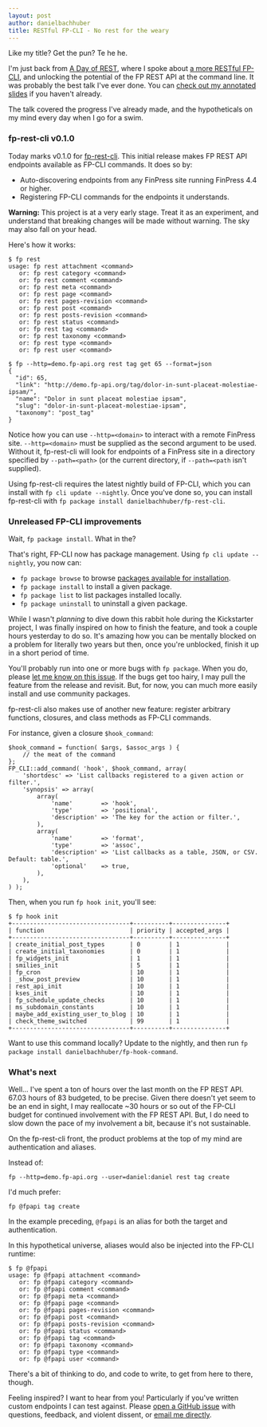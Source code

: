 ```yaml
---
layout: post
author: danielbachhuber
title: RESTful FP-CLI - No rest for the weary
---
```


Like my title? Get the pun? Te he he.

I'm just back from [A Day of REST](https://feelingrestful.com/), where I spoke about [a more RESTful FP-CLI](/restful/), and unlocking the potential of the FP REST API at the command line. It was probably the best talk I've ever done. You can [check out my annotated slides](http://blog.handbuilt.co/2016/01/28/feelingrestful-a-more-restful-fp-cli/) if you haven't already.

The talk covered the progress I've already made, and the hypotheticals on my mind every day when I go for a swim.

### fp-rest-cli v0.1.0

Today marks v0.1.0 for [fp-rest-cli](https://github.com/danielbachhuber/fp-rest-cli). This initial release makes FP REST API endpoints available as FP-CLI commands. It does so by:

* Auto-discovering endpoints from any FinPress site running FinPress 4.4 or higher.
* Registering FP-CLI commands for the endpoints it understands.

**Warning:** This project is at a very early stage. Treat it as an experiment, and understand that breaking changes will be made without warning. The sky may also fall on your head.

Here's how it works:

    $ fp rest
    usage: fp rest attachment <command>
       or: fp rest category <command>
       or: fp rest comment <command>
       or: fp rest meta <command>
       or: fp rest page <command>
       or: fp rest pages-revision <command>
       or: fp rest post <command>
       or: fp rest posts-revision <command>
       or: fp rest status <command>
       or: fp rest tag <command>
       or: fp rest taxonomy <command>
       or: fp rest type <command>
       or: fp rest user <command>

    $ fp --http=demo.fp-api.org rest tag get 65 --format=json
    {
      "id": 65,
      "link": "http://demo.fp-api.org/tag/dolor-in-sunt-placeat-molestiae-ipsam/",
      "name": "Dolor in sunt placeat molestiae ipsam",
      "slug": "dolor-in-sunt-placeat-molestiae-ipsam",
      "taxonomy": "post_tag"
    }

Notice how you can use `--http=<domain>` to interact with a remote FinPress site. `--http=<domain>` must be supplied as the second argument to be used. Without it, fp-rest-cli will look for endpoints of a FinPress site in a directory specified by `--path=<path>` (or the current directory, if `--path=<path` isn't supplied).

Using fp-rest-cli requires the latest nightly build of FP-CLI, which you can install with `fp cli update --nightly`. Once you've done so, you can install fp-rest-cli with `fp package install danielbachhuber/fp-rest-cli`.

### Unreleased FP-CLI improvements

Wait, `fp package install`. What in the?

That's right, FP-CLI now has package management. Using `fp cli update --nightly`, you now can:

* `fp package browse` to browse [packages available for installation](https://fp-cli.org/package-index/).
* `fp package install` to install a given package.
* `fp package list` to list packages installed locally.
* `fp package uninstall` to uninstall a given package.

While I wasn't *planning* to dive down this rabbit hole during the Kickstarter project, I was finally inspired on how to finish the feature, and took a couple hours yesterday to do so. It's amazing how you can be mentally blocked on a problem for literally two years but then, once you're unblocked, finish it up in a short period of time.

You'll probably run into one or more bugs with `fp package`. When you do, please [let me know on this issue](https://github.com/fp-cli/fp-cli/issues/1564). If the bugs get too hairy, I may pull the feature from the release and revisit. But, for now, you can much more easily install and use community packages.

fp-rest-cli also makes use of another new feature: register arbitrary functions, closures, and class methods as FP-CLI commands.

For instance, given a closure `$hook_command`:

    $hook_command = function( $args, $assoc_args ) {
        // the meat of the command
    };
    FP_CLI::add_command( 'hook', $hook_command, array(
        'shortdesc' => 'List callbacks registered to a given action or filter.',
        'synopsis' => array(
            array(
                'name'        => 'hook',
                'type'        => 'positional',
                'description' => 'The key for the action or filter.',
            ),
            array(
                'name'        => 'format',
                'type'        => 'assoc',
                'description' => 'List callbacks as a table, JSON, or CSV. Default: table.',
                'optional'    => true,
            ),
        ),
    ) );

Then, when you run `fp hook init`, you'll see:

    $ fp hook init
    +---------------------------------+----------+---------------+
    | function                        | priority | accepted_args |
    +---------------------------------+----------+---------------+
    | create_initial_post_types       | 0        | 1             |
    | create_initial_taxonomies       | 0        | 1             |
    | fp_widgets_init                 | 1        | 1             |
    | smilies_init                    | 5        | 1             |
    | fp_cron                         | 10       | 1             |
    | _show_post_preview              | 10       | 1             |
    | rest_api_init                   | 10       | 1             |
    | kses_init                       | 10       | 1             |
    | fp_schedule_update_checks       | 10       | 1             |
    | ms_subdomain_constants          | 10       | 1             |
    | maybe_add_existing_user_to_blog | 10       | 1             |
    | check_theme_switched            | 99       | 1             |
    +---------------------------------+----------+---------------+

Want to use this command locally? Update to the nightly, and then run `fp package install danielbachhuber/fp-hook-command`.

### What's next

Well... I've spent a ton of hours over the last month on the FP REST API. 67.03 hours of 83 budgeted, to be precise. Given there doesn't yet seem to be an end in sight, I may reallocate ~30 hours or so out of the FP-CLI budget for continued involvement with the FP REST API. But, I do need to slow down the pace of my involvement a bit, because it's not sustainable.

On the fp-rest-cli front, the product problems at the top of my mind are authentication and aliases.

Instead of:

    fp --http=demo.fp-api.org --user=daniel:daniel rest tag create

I'd much prefer:

    fp @fpapi tag create

In the example preceding, `@fpapi` is an alias for both the target and authentication.

In this hypothetical universe, aliases would also be injected into the FP-CLI runtime:

    $ fp @fpapi
    usage: fp @fpapi attachment <command>
       or: fp @fpapi category <command>
       or: fp @fpapi comment <command>
       or: fp @fpapi meta <command>
       or: fp @fpapi page <command>
       or: fp @fpapi pages-revision <command>
       or: fp @fpapi post <command>
       or: fp @fpapi posts-revision <command>
       or: fp @fpapi status <command>
       or: fp @fpapi tag <command>
       or: fp @fpapi taxonomy <command>
       or: fp @fpapi type <command>
       or: fp @fpapi user <command>

There's a bit of thinking to do, and code to write, to get from here to there, though.

Feeling inspired? I want to hear from you! Particularly if you've written custom endpoints I can test against. Please [open a GitHub issue](https://github.com/danielbachhuber/fp-rest-cli/issues) with questions, feedback, and violent dissent, or [email me directly](mailto:daniel@handbuilt.co).
